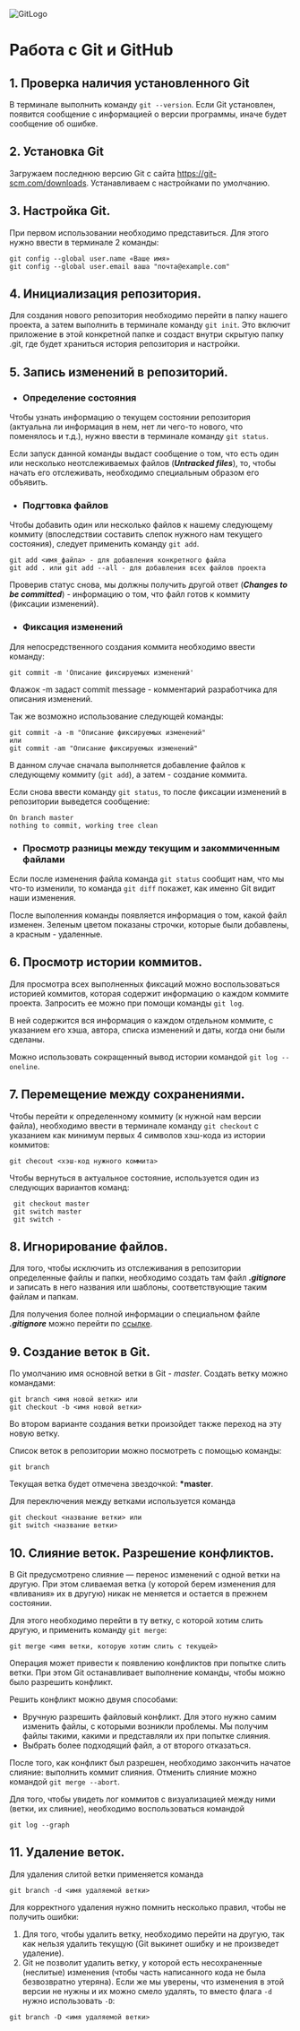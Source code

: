 ![GitLogo](Git-logo.svg.png)
# **Работа с Git и GitHub**

## 1. Проверка наличия установленного Git
В терминале выполнить команду `git --version`.
Если Git установлен, появится сообщение с информацией о версии программы, иначе будет сообщение об ошибке.

## 2. Установка Git
Загружаем последнюю версию Git с сайта https://git-scm.com/downloads.
Устанавливаем с настройками по умолчанию.

## 3. Настройка Git.
При первом использовании необходимо представиться. Для этого нужно ввести в терминале 2 команды:
```
git config --global user.name «Ваше имя»
git config --global user.email ваша "почта@example.com"
```

## 4. Инициализация репозитория.
Для создания нового репозитория необходимо перейти в папку нашего проекта, а затем выполнить в терминале команду `git init`. Это включит приложение в этой конкретной папке и создаст внутри скрытую папку .git, где будет храниться история репозитория и настройки.

## 5. Запись изменений в репозиторий.
* ### Определение состояния

Чтобы узнать информацию о текущем состоянии репозитория (актуальна ли информация в нем, нет ли чего-то нового, что поменялось и т.д.), нужно ввести в терминале команду `git status`. 

Если запуск данной команды выдаст сообщение о том, что есть один или несколько неотслеживаемых файлов (***Untracked files***), то, чтобы начать его отслеживать, необходимо специальным образом его объявить.

* ### Подгтовка файлов

Чтобы добавить один или несколько файлов к нашему следующему коммиту (впоследствии составить слепок нужного нам текущего состояния), следует применить команду `git add`.

```
git add <имя_файла> - для добавления конкретного файла
git add . или git add --all - для добавления всех файлов проекта
```

Проверив статус снова, мы должны получить другой ответ (***Changes to be committed***) - информацию о том, что файл готов к коммиту (фиксации изменений).

* ### Фиксация изменений

Для непосредственного создания коммита необходимо ввести команду:
```
git commit -m 'Описание фиксируемых изменений'
```
Флажок -m задаст commit message - комментарий разработчика для описания изменений.

Так же возможно использование следующей команды:
```
git commit -a -m "Описание фиксируемых изменений" 
или 
git commit -am "Описание фиксируемых изменений" 
```
В данном случае сначала выполняется добавление файлов к следующему коммиту (`git add`), а затем - создание коммита.

Если снова ввести команду `git status`, то после фиксации изменений в репозитории выведется сообщение:

```
On branch master
nothing to commit, working tree clean
```

* ### Просмотр разницы между текущим и закоммиченным файлами

Если после изменения файла команда `git status` сообщит нам, что мы что-то изменили, то команда `git diff` покажет, как именно Git видит наши изменения.

После выполенния команды появляется информация о том, какой файл изменен. Зеленым цветом показаны строчки, которые были добавлены, а красным - удаленные.

## 6. Просмотр истории коммитов.

Для просмотра всех выполненных фиксаций можно воспользоваться историей коммитов, которая содержит информацию о каждом коммите проекта. Запросить ее можно при помощи команды `git log`.

В ней содержится вся информация о каждом отдельном коммите, с указанием его хэша, автора, списка изменений и даты, когда они были сделаны.

Можно использовать сокращенный вывод истории командой `git log --oneline`.

## 7. Перемещение между сохранениями.

Чтобы перейти к определенному коммиту (к нужной нам версии файла), необходимо ввести в терминале команду `git checkout` с указанием как минимум первых 4 символов хэш-кода из истории коммитов:
```
git checout <хэш-код нужного коммита>
```

Чтобы вернуться в актуальное состояние, используется один из следующих вариантов команд:
```
 git checkout master 
 git switch master
 git switch -
 ```

 ## 8. Игнорирование файлов.

 Для того, чтобы исключить из отслеживания в репозитории определенные файлы и папки, необходимо создать там файл ***.gitignore*** и записать в него названия или шаблоны, соответствующие таким файлам и папкам. 

 Для получения более полной информации о специальном файле ***.gitignore*** можно перейти по [ссылке](https://www.atlassian.com/ru/git/tutorials/saving-changes/gitignore#committing-an-ignored-file).

## 9. Создание веток в Git.

По умолчанию имя основной ветки в Git - *master*. 
Создать ветку можно командами: 
```
git branch <имя новой ветки> или
git checkout -b <имя новой ветки>
```
Во втором варианте создания ветки произойдет также переход на эту новую ветку.

Список веток в репозитории можно посмотреть с помощью команды: 
```
git branch
```
Текущая ветка будет отмечена звездочкой: **\*master**.

Для переключения между ветками используется команда 
```
git checkout <название ветки> или
git switch <название ветки>
```

## 10. Слияние веток. Разрешение конфликтов.

В Git предусмотрено слияние — перенос изменений с одной ветки на другую. При этом сливаемая ветка (у которой берем изменения для «вливания» их в другую) никак не меняется и остается в прежнем состоянии. 

Для этого необходимо перейти в ту ветку, с которой хотим слить другую, и применить команду `git merge`:
```
git merge <имя ветки, которую хотим слить с текущей>
```
Операция может привести к появлению конфликтов при попытке слить ветки. При этом Git останавливает выполнение команды, чтобы можно было разрешить конфликт.

Решить конфликт можно двумя способами:

* Вручную разрешить файловый конфликт. Для этого нужно самим изменить файлы, с которыми возникли проблемы. Мы получим файлы такими, какими и представляли их при попытке слияния.
* Выбрать более подходящий файл, а от второго отказаться.

После того, как конфликт был разрешен, необходимо закончить начатое слияние: выполнить коммит слияния. Отменить слияние можно командой `git merge --abort`.

Для того, чтобы увидеть лог коммитов с визуализацией между ними (ветки, их слияние), необходимо воспользоваться командой
```
git log --graph
```
## 11. Удаление веток. 

Для удаления слитой ветки применяется команда
```
git branch -d <имя удаляемой ветки>
```
Для корректного удаления нужно помнить несколько правил, чтобы не получить ошибки:

1. Для того, чтобы удалить ветку, необходимо перейти на другую, так как нельзя удалить текущую (Git выкинет ошибку и не произведет удаление).
2. Git не позволит удалить ветку, у которой есть несохраненные (неслитые) изменения (чтобы часть написанного кода не была безвозвратно утеряна). Если же мы уверены, что изменения в этой версии не нужны и их можно смело удалять, то вместо флага `-d` нужно использовать `-D`:
```
git branch -D <имя удаляемой ветки>
```